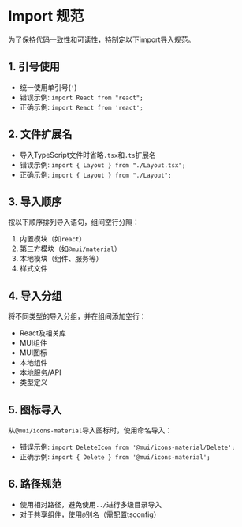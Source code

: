 # Import 规范

为了保持代码一致性和可读性，特制定以下import导入规范。

## 1. 引号使用
- 统一使用单引号(`'`)
- 错误示例: `import React from "react";`
- 正确示例: `import React from 'react';`

## 2. 文件扩展名
- 导入TypeScript文件时省略`.tsx`和`.ts`扩展名
- 错误示例: `import { Layout } from "./Layout.tsx";`
- 正确示例: `import { Layout } from "./Layout";`

## 3. 导入顺序
按以下顺序排列导入语句，组间空行分隔：
1. 内置模块（如`react`）
2. 第三方模块（如`@mui/material`）
3. 本地模块（组件、服务等）
4. 样式文件

## 4. 导入分组
将不同类型的导入分组，并在组间添加空行：
- React及相关库
- MUI组件
- MUI图标
- 本地组件
- 本地服务/API
- 类型定义

## 5. 图标导入
从`@mui/icons-material`导入图标时，使用命名导入：
- 错误示例: `import DeleteIcon from '@mui/icons-material/Delete';`
- 正确示例: `import { Delete } from '@mui/icons-material';`

## 6. 路径规范
- 使用相对路径，避免使用`../`进行多级目录导入
- 对于共享组件，使用`@`别名（需配置tsconfig）